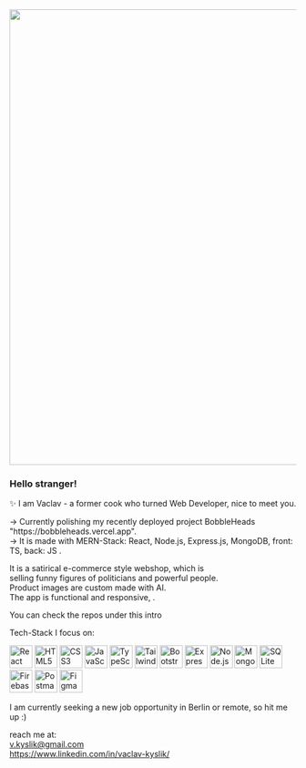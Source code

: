 <img src="https://github.com/Anmol-Baranwal/Cool-GIFs-For-GitHub/assets/74038190/80728820-e06b-4f96-9c9e-9df46f0cc0a5" width="800">

<h3>Hello stranger!</h3>

✨ I am Vaclav - a former cook who turned Web Developer, nice to meet you. 

<p>→ Currently polishing my recently deployed project BobbleHeads "https://bobbleheads.vercel.app".<br> 
→ It is made with MERN-Stack: React, Node.js, Express.js, MongoDB, front: TS, back: JS .<br>

<p>It is a satirical e-commerce style webshop, which is<br> 
selling funny figures of politicians and powerful people.<br>
Product images are custom made with AI.<br>
The app is functional and responsive, .</p>

You can check the repos under this intro

Tech-Stack I focus on:
<p>
  <img src="https://cdn.simpleicons.org/react/ffffff" alt="React" height="40"/>
  <img src="https://cdn.simpleicons.org/html5/ffffff" alt="HTML5" height="40"/>
  <img src="https://cdn.simpleicons.org/css3/ffffff" alt="CSS3" height="40"/>
  <img src="https://cdn.simpleicons.org/javascript/ffffff" alt="JavaScript" height="40"/>
  <img src="https://cdn.simpleicons.org/typescript/ffffff" alt="TypeScript" height="40"/>
  <img src="https://cdn.simpleicons.org/tailwindcss/ffffff" alt="Tailwind CSS" height="40"/>
  <img src="https://cdn.simpleicons.org/bootstrap/ffffff" alt="Bootstrap" height="40"/>
  <img src="https://cdn.simpleicons.org/express/ffffff" alt="Express" height="40"/>
  <img src="https://cdn.simpleicons.org/nodedotjs/ffffff" alt="Node.js" height="40"/>
  <img src="https://cdn.simpleicons.org/mongodb/ffffff" alt="MongoDB" height="40"/>
  <img src="https://cdn.simpleicons.org/sqlite/ffffff" alt="SQLite" height="40"/>
  <img src="https://cdn.simpleicons.org/firebase/ffffff" alt="Firebase" height="40"/>
  <img src="https://cdn.simpleicons.org/postman/ffffff" alt="Postman" height="40"/>
  <img src="https://cdn.simpleicons.org/figma/ffffff" alt="Figma" height="40"/>
</p>




I am currently seeking a new job opportunity in Berlin or remote, so hit me up :)

reach me at:<br> 
v.kyslik@gmail.com<br>
https://www.linkedin.com/in/vaclav-kyslik/




<!--
**AlexGoesCode/alexgoescode** is a ✨ _special_ ✨ repository because its `README.md` (this file) appears on your GitHub profile.

Here are some ideas to get you started:

- 🔭 I’m currently working on ...
- 🌱 I’m currently learning ...
- 👯 I’m looking to collaborate on ...
- 🤔 I’m looking for help with ...
- 💬 Ask me about ...
- 📫 How to reach me: ...
- 😄 Pronouns: ...
- ⚡ Fun fact: ...
-->

